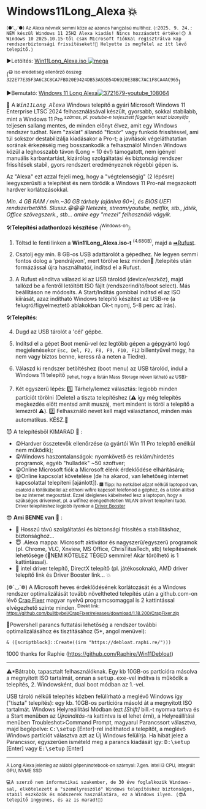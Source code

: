 # Windows11Long_Alexa 💥

<sup>(●'◡'●) Az Alexa névnek semmi köze az azonos hangzású multihoz.
(<tt>☝️2025. 9. 24.: NEM készül Windows 11 25H2 Alexa kiadás! Nincs hozzáadott értéke!😑 A Windows 10 2025.10.15-től csak Microsoft fiókkal regisztrálva kap rendszerbiztonsági frissítéseket!🤬 Helyette is megfelel az itt lévő telepítő.)</tt> 
</sup>

▶️Letöltés:
<a href="https://mega.nz/file/1IRyhIjb#yxWI9-Kp8kTr20mcY-SOENL4KkLg6_sSioQc-Q5f4e8" target="_blank">Win11Long_Alexa.iso ![mega](https://github.com/user-attachments/assets/c4b28076-9177-45e7-817c-cb7323582bf2)</a>

(<sup>😷 iso eredetiség ellenőrző összeg:  <tt>322E77E35F3A6C3C8CA7FBD20E9424DB53A5DB54D6920E38BC7AC1F8CA4AC965</tt></sup>)

▶️Bemutató:
<a href="https://m.youtube.com/watch?v=Z-8IMalnQ2E" target="_blank">Windows 11 Long Alexa![3721679-youtube_108064](https://github.com/user-attachments/assets/64e3c576-240c-4fb0-a5ee-5a1bad9ea575)</a>

📢
A <tt>*Win11Long_Alexa*</tt> Windows telepítő a gyári Microsoft Windows 11 Enterprise LTSC 2024 felhasználásával készült, gyorsabb, sokkal stabilabb, mint a Windows 11 Pro <sup>*számos, pl. youtube-n terjesztett független teszt bizonyítja*</sup>, teljesen sallang mentes, de minden előnyt élvez, amit egy Windows rendszer tudhat. Nem "zaklat" állandó "fícsör" vagy funkció frissítéssel, ami túl sokszor destabilizálja kiadásakor a Pro-t; a javítások végeláthatatlan sorának érkezéséig meg bosszankodik a felhasználó! 
Minden Windows közül a leghosszabb távon (Long = 10 év!) támogatott, nem igényel manuális karbantartást, kizárólag szolgáltatási és biztonsági rendszer frissítések stabil, gyors rendszert eredményeznek régebbi gépen is.

Az "Alexa" ezt azzal fejeli meg, hogy a "végtelenségig" (2 lépésre) leegyszerűsíti a telepítést és nem törődik a Windows 11 Pro-nál megszokott hardver korlátozásokkal. 

*Min. 4 GB RAM / min.~30 GB tárhely (ajánlva 60+), és BIOS UEFI rendszerbetöltő. Slussz.😁😁😁 Netezés, stream/youtube, netflix, stb., játék, Office szövegszerk., stb... amire egy "mezei" felhasználó vágyik.*

🛠️<b>Telepítési adathordozó készítése</b> (<sup>Windows-on</sup>):

1. Töltsd le fenti linken a <b>Win11Long_Alexa.iso-t</b> <sup>(4.68GB)</sup>, majd a <a href="https://github.com/pbatard/rufus/releases/download/v3.16/rufus-3.16p.exe">➡Rufust</a>.

2. Csatolj egy min. 8 GB-os USB adattárolót a gépedhez. Ne legyen semmi fontos dolog a 'pendrájvon', mert törölve lesz minden🚩 /telepítés után formázással újra használható/, indítsd el a Rufust.

3. A Rufust elindítva válaszd ki az USB tárolód (device/eszköz), majd tallózd be a fentről letöltött ISO fájlt (rendszerindító/boot select). Más beállításon ne módosíts. A Start/Indítás gombbal indítsd el az ISO kiírását, azaz indítható Windows telepítő készítést az USB-re (a felugró/figyelmeztető ablakokban Ok-t nyomj, 5-8 perc az írás).

🛠️<b>Telepítés</b>:

4. Dugd az USB tárolót a 'cél' gépbe.
5. Indítsd el a gépet Boot menü-vel (ez legtöbb gépen a gépgyártó logó megjelenésekor <code>Esc, Del, F2, F8, F9, F10, F12</code> billentyűvel megy, ha nem vagy biztos benne, keress rá a neten a Tiedre).

6. Válaszd ki rendszer betöltéshez (boot menu) az USB tárolód, indul a Windows 11 telepítő <sub>(lehet, hogy a listán Mass Storage néven látható az USB)</sub>.

7. Két egyszerű lépés:
   1️⃣ Tárhely/lemez választás: legjobb minden partíciót törölni (Delete) a tiszta telepítéshez (⚠️ így még telepítés megkezdés előtt mentsd amit muszáj, mert mindent is töröl a telepítő a lemezről ⚠️).
   2️⃣ Felhasználó nevet kell majd választanod, minden más automatikus. KÉSZ.🔮

😈 A telepítésből KIMARAD 💩 :

- 😜Hardver összetevők ellenőrzése (a gyártói Win 11 Pro telepítő enélkül nem működik);
- 😜Windows haszontalanságok: nyomkövető és reklám/hirdetés programok, egyéb "hulladék" ~50 szoftver;
- 😜Online Microsoft fiók a Microsoft élénk érdeklődése elhárítására; 
- 😜Online kapcsolat követelése (de ha akarod, van lehetőség internet kapcsolattal telepíteni [ajánlott]). <sub>🎆 Tipp: ha netkábel aljzat nélküli laptopod van, csatold a töltőkábellel az otthoni wifire kapcsolt telefonod a géphez, és a telón állítsd be az internet megosztást. Ezzel ideiglenes kábelneted lesz a laptopon, hogy a szükséges drivereket, pl. a wifihez elengedhetetlen WLAN drivert telepíteni tudd. Driver telepítéshez legjobb ilyenkor a <a href="https://www.iobit.com/en/driver-booster.php">Driver Booster</a><sup>


😎 <b>Ami BENNE van</b> 👀 :

- 💫 Hosszú távú szolgáltatási és biztonsági frissítés a stabilitáshoz, biztonsághoz...
- 😇 .Alexa mappa: Microsoft aktivátor és nagyszerű/egyszerű programok (pl. Chrome, VLC, Xnview, MS Office, ChrisTitusTech, stb) telepítésének lehetősége (🥳NEM KÖTELEZ TÉGED semmire! Akár törölhető is 1 kattintással).
- 🥇 intel driver telepítő, DirectX telepítő (pl. játékosoknak), AMD driver telepítő link és Driver Booster link... 💥

(❁´◡`❁) A Microsoft heves érdeklődésének korlátozását és a Windows rendszer optimalizálását tovább növeltheted telepítés után a github.com-on lévő <a href="https://github.com/builtbybel/Crapfixer">Crap Fixer</a> magyar nyelvű programcsomaggal is 2 kattintással elvégezhető szinte minden. <sup>Direkt link: https://github.com/builtbybel/CrapFixer/releases/download/1.18.200/CrapFixer.zip</sup>


🥇Powershell parancs futtatási lehetőség a rendszer további optimalizálásához és tisztításához (5*, angol menüvel): 
~~~
& ([scriptblock]::Create((irm "https://debloat.raphi.re/")))
~~~
1000 thanks for Raphie (https://github.com/Raphire/Win11Debloat)
<hr>
⚠*Bátrabb, tapasztalt felhasználóknak. Egy kb 10GB-os partícióra másolva a megnyitott ISO tartalmát, onnan a <tt>setup.exe</tt>-vel indítva is működik a telepítés, 2. Windowsként, dual boot módban az 1.-vel. 

USB tároló nélküli telepítés közben felülírható a meglévő Windows így ("tiszta" telepítés): egy kb. 10GB-os partícióra másold át a megnyitott ISO tartalmát. Windows Helyreállítási Módban (ezt *[Shift]* bill.-t nyomva tartva és a Start menüben az *Újraindítás*-ra kattintva is el lehet érni), a Helyreállítási menüben Troubleshot>Command Prompt, magyarul Parancssort választva, majd begépelve: <tt>C:\setup</tt> [Enter]-rel indíthatod a telepítőt, a meglévő Windows partíciót választva azt az Új Windows felülírja. Ha hibát jelez a Parancssor, egyszerűen ismételd meg a parancs kiadását így: <tt>D:\setup</tt> [Enter] vagy <tt>E:\setup</tt> [Enter]

<hr>
<sup>A Long Alexa jelenleg az alábbi gépen/notebook-on szárnyal: 7.gen. intel i3 CPU, integrált GPU, NVME SSD</sup>

<tt><sub>💻A szerző nem informatikai szakember, de 30 éve foglalkozik Windows-sal, elkötelezett a "személyreszóló" Windows telepítéshez biztonságos, stabil eszközök és módszerek használatára, ez a Windows ilyen. (😎A telepítő ingyenes, és az is marad!💝)</sub></sub></tt>

